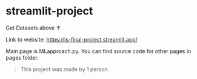 # streamlit-project
Get Datasets above ↑

Link to website: https://is-final-project.streamlit.app/ 

Main page is MLapproach.py. You can find source code for other pages in pages folder.
> This project was made by 1 person.
